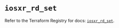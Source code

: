 # `iosxr_rd_set`

Refer to the Terraform Registry for docs: [`iosxr_rd_set`](https://registry.terraform.io/providers/ciscodevnet/iosxr/0.6.0/docs/resources/rd_set).
